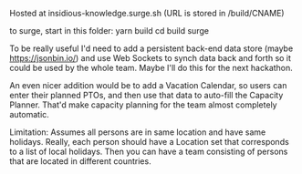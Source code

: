 Hosted at insidious-knowledge.surge.sh
(URL is stored in /build/CNAME)

to surge, start in this folder:
yarn build
cd build
surge

To be really useful I'd need to add a persistent back-end data store (maybe https://jsonbin.io/) and use Web Sockets to synch data back and forth so it could be used by the whole team. Maybe I'll do this for the next hackathon.

An even nicer addition would be to add a Vacation Calendar, so users can enter their planned PTOs, and then use that data to auto-fill the Capacity Planner. That'd make capacity planning for the team almost completely automatic.

Limitation: Assumes all persons are in same location and have same holidays. Really, each person should have a Location set
that corresponds to a list of local holidays. Then you can have a team consisting of persons that are located in different 
countries. 
